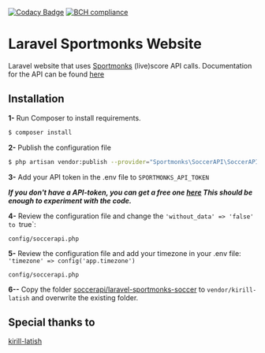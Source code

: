 [![Codacy Badge](https://api.codacy.com/project/badge/Grade/58d7eedeb5694fda93ceb2240308b54e)](https://app.codacy.com/app/shem-speck/matchy?utm_source=github.com&utm_medium=referral&utm_content=sebastiaanspeck/matchy&utm_campaign=Badge_Grade_Dashboard)
[![BCH compliance](https://bettercodehub.com/edge/badge/sebastiaanspeck/sportmonks?branch=master)](https://bettercodehub.com/)

# Laravel Sportmonks Website

Laravel website that uses [Sportmonks](https://www.sportmonks.com/sports/soccer) (live)score API calls. 
Documentation for the API can be found [here](https://www.sportmonks.com/sports/soccer)

## Installation

**1-** Run Composer to install requirements.

```bash
$ composer install
```

**2-** Publish the configuration file

```bash
$ php artisan vendor:publish --provider="Sportmonks\SoccerAPI\SoccerAPIServiceProvider"
```

**3-** Add your API token in the .env file to `SPORTMONKS_API_TOKEN`

***If you don't have a API-token, you can get a free one [here](https://www.sportmonks.com/register) This should be enough to experiment with the code.***

**4-** Review the configuration file and change the `'without_data' => 'false' to `true`:

```
config/soccerapi.php
```

**5-** Review the configuration file and add your timezone in your .env file: `'timezone' => config('app.timezone')`

```
config/soccerapi.php
```

**6--** Copy the folder [soccerapi/laravel-sportmonks-soccer](https://github.com/sebastiaanspeck/sportmonks/blob/master/soccerapi) to `vendor/kirill-latish` and overwrite the existing folder.

## Special thanks to
[kirill-latish](https://github.com/kirill-latish/laravel-sportmonks-soccer)

